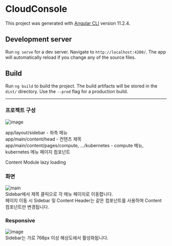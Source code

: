 # CloudConsole

This project was generated with [Angular CLI](https://github.com/angular/angular-cli) version 11.2.4.

## Development server

Run `ng serve` for a dev server. Navigate to `http://localhost:4200/`. The app will automatically reload if you change any of the source files.

## Build

Run `ng build` to build the project. The build artifacts will be stored in the `dist/` directory. Use the `--prod` flag for a production build.

***

### 프로젝트 구성
![image](https://user-images.githubusercontent.com/80272087/111505859-67b4b780-878c-11eb-9701-037455e841e1.png)  


app/layout/sidebar - 좌측 메뉴  
app/main/content/head - 컨텐츠 제목  
app/main/content/pages/compute, .../kubernetes - compute 메뉴, kubernetes 메뉴 페이지 컴포넌트  

Content Module lazy loading

### 화면
![main](https://user-images.githubusercontent.com/80272087/111505571-1c020e00-878c-11eb-9d1c-716d9d2e1c07.png)  
Sidebar에서 제목 클릭으로 각 메뉴 페이지로 이동합니다.  
페이지 이동 시 Sidebar 및 Content Header는 같은 컴포넌트를 사용하며 Content 컴포넌트만 변경됩니다.  

### Responsive
![image](https://user-images.githubusercontent.com/80272087/111507572-258c7580-878e-11eb-97b6-ef48b5ed075e.png)  
Sidebar는 가로 768px 이상 해상도에서 활성화됩니다.
